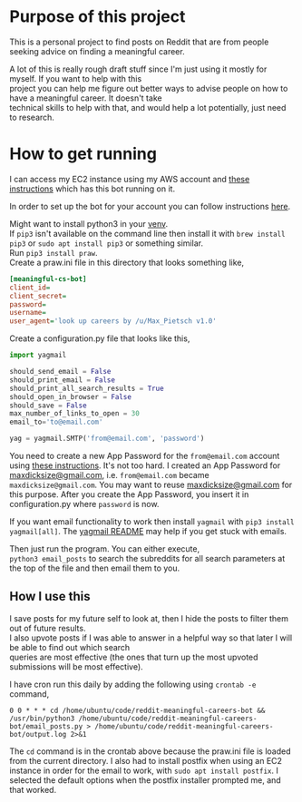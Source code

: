 # Purpose of this project

This is a personal project to find posts on Reddit that are from people seeking advice on finding a meaningful career.

A lot of this is really rough draft stuff since I'm just using it mostly for myself. If you want to help with this  
project you can help me figure out better ways to advise people on how to have a meaningful career. It doesn't take  
technical skills to help with that, and would help a lot potentially, just need to research.

# How to get running

I can access my EC2 instance using my AWS account and [these instructions](https://docs.google.com/document/d/1VNgxYC3Xxcf0tzRThDEE2TUG6_OtVBFB9tppjFUAmtQ/edit) which has this bot running on it.

In order to set up the bot for your account you can follow instructions [here](https://github.com/reddit-archive/reddit/wiki/OAuth2-Quick-Start-Example#first-steps).

Might want to install python3 in your [venv](https://docs.python.org/3/tutorial/venv.html).  
If `pip3` isn't available on the command line then install it with `brew install pip3` or `sudo apt install pip3` or something similar.  
Run `pip3 install praw`.  
Create a praw.ini file in this directory that looks something like,

```ini
[meaningful-cs-bot]
client_id=
client_secret=
password=
username=
user_agent='look up careers by /u/Max_Pietsch v1.0'
```

Create a configuration.py file that looks like this,

```python
import yagmail

should_send_email = False
should_print_email = False
should_print_all_search_results = True
should_open_in_browser = False
should_save = False
max_number_of_links_to_open = 30
email_to='to@email.com'

yag = yagmail.SMTP('from@email.com', 'password')
```

You need to create a new App Password for the `from@email.com` account using [these instructions](https://support.google.com/accounts/answer/185833). It's not too hard. I created an App Password for maxdicksize@gmail.com, i.e. `from@email.com` became `maxdicksize@gmail.com`. You may want to reuse maxdicksize@gmail.com for this purpose. After you create the App Password, you insert it in configuration.py where `password` is now.

If you want email functionality to work then install `yagmail` with `pip3 install yagmail[all]`.
The [yagmail README](https://github.com/kootenpv/yagmail) may help if you get stuck with emails.

Then just run the program. You can either execute,  
`python3 email_posts` to search the subreddits for all search parameters at the top of the file and then email them to you.

## How I use this

I save posts for my future self to look at, then I hide the posts to filter them out of future results.  
I also upvote posts if I was able to answer in a helpful way so that later I will be able to find out which search  
queries are most effective (the ones that turn up the most upvoted submissions will be most effective).

I have cron run this daily by adding the following using `crontab -e` command,

```
0 0 * * * cd /home/ubuntu/code/reddit-meaningful-careers-bot && /usr/bin/python3 /home/ubuntu/code/reddit-meaningful-careers-bot/email_posts.py > /home/ubuntu/code/reddit-meaningful-careers-bot/output.log 2>&1
```

The `cd` command is in the crontab above because the praw.ini file is loaded from the current directory.
I also had to install postfix when using an EC2 instance in order for the email to work, with `sudo apt install postfix`. I selected the default options when the postfix installer prompted me, and that worked.
